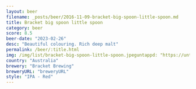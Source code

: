 ```yaml
---
layout: beer
filename: _posts/beer/2016-11-09-bracket-big-spoon-little-spoon.md
title: Bracket big spoon little spoon
category: beer
score: 8.5
beer-date: "2023-02-26"
desc: "Beautiful colouring. Rich deep malt"
permalink: /beer/:title.html
img: /img/list/bracket-big-spoon-little-spoon.jpeguntappd: "https://untappd.com/b/bracket-brewing-big-spoon-little-spoon/5139825"
country: "Australia"
brewery: "Bracket Brewing"
breweryURL: "breweryURL"
style: "IPA - Red"
---
```

